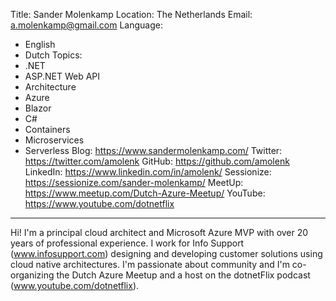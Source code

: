 Title: Sander Molenkamp
Location: The Netherlands
Email: a.molenkamp@gmail.com
Language:
  - English
  - Dutch
Topics:
  - .NET
  - ASP.NET Web API
  - Architecture
  - Azure
  - Blazor
  - C#
  - Containers
  - Microservices
  - Serverless
Blog: https://www.sandermolenkamp.com/
Twitter: https://twitter.com/amolenk
GitHub: https://github.com/amolenk
LinkedIn: https://www.linkedin.com/in/amolenk/
Sessionize: https://sessionize.com/sander-molenkamp/
MeetUp: https://www.meetup.com/Dutch-Azure-Meetup/
YouTube: https://www.youtube.com/dotnetflix
---
Hi! I'm a principal cloud architect and Microsoft Azure MVP with over 20 years of professional experience. I work for Info Support (www.infosupport.com) designing and developing customer solutions using cloud native architectures. I'm passionate about community and I'm co-organizing the Dutch Azure Meetup and a host on the dotnetFlix podcast (www.youtube.com/dotnetflix).
